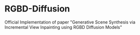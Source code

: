 # RGBD-Diffusion
Official Implementation of paper "Generative Scene Synthesis via Incremental View Inpainting using RGBD Diffusion Models"
